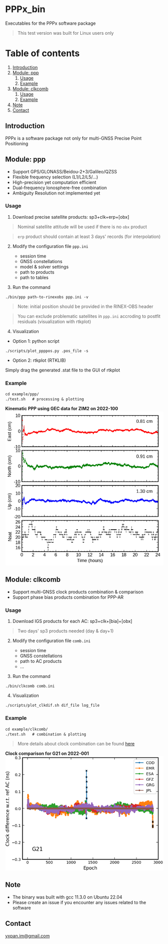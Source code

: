 # PPPx_bin

Executables for the PPPx software package

> This test version was built for Linux users only


# Table of contents
1. [Introduction](#introduction)
2. [Module: ppp](#module_ppp)
    1. [Usage](#usage_ppp)
    2. [Example](#example_ppp)
3. [Module: clkcomb](#module_clkcomb)
    1. [Usage](#usage_clkcomb)
    2. [Example](#example_clkcomb)
4. [Note](#note)
5. [Contact](#contact)


## Introduction <a name="introduction"></a>

PPPx is a software package not only for multi-GNSS Precise Point Positioning


## Module: ppp <a name="module_ppp"></a>

- Support GPS/GLONASS/Beidou-2+3/Galileo/QZSS
- Flexible frequency selection (L1/L2/L5/...)
- High-precision yet computation efficient
- Dual-frequency Ionosphere-free combination
- Ambiguity Resolution not implemented yet

### Usage <a name="usage_ppp"></a>

1. Download precise satellite products: sp3+clk+erp+[obx]

> Nominal satellite attitude will be used if there is no `obx` product

> `erp` product should contain at least 3 days' records (for interpolation)

2. Modify the configuration file `ppp.ini`
    - session time
    - GNSS constellations
    - model & solver settings
    - path to products
    - path to tables

3. Run the command

```
./bin/ppp path-to-rinexobs ppp.ini -v
```

> Note: initial position should be provided in the RINEX-OBS header

> You can exclude problematic satellites in `ppp.ini` accroding to postfit residuals (visualization with rtkplot)

4. Visualization

- Option 1: python script

```
./scripts/plot_ppppos.py .pos_file -s
```

- Option 2: rtkplot (RTKLIB)

Simply drag the generated .stat file to the GUI of rtkplot

### Example <a name="example_ppp"></a>

```
cd example/ppp/
./test.sh   # processing & plotting
```

**Kinematic PPP using GEC data for ZIM2 on 2022-100**
![Kinematic PPP using GEC data for ZIM2 on 2022-100 ](example/ppp/ZIM200CHE_R_20221000000_01D_30S_MO.png)


## Module: clkcomb <a name="module_clkcomb"></a>

- Support multi-GNSS clock products combination & comparison
- Support phase bias products combination for PPP-AR

### Usage <a name="usage_clkcomb"></a>

1. Download IGS products for each AC: sp3+clk+[bia]+[obx]

> Two days' sp3 products needed (day & day+1)

2. Modify the configuration file `comb.ini`
    - session time
    - GNSS constellations
    - path to AC products
    - ...

3. Run the command

```
./bin/clkcomb comb.ini
```

4. Visualization

```
./scripts/plot_clkdif.sh dif_file log_file
```

### Example <a name="example_clkcomb"></a>

```
cd example/clkcomb/
./test.sh   # combination & plotting
```

> More details about clock combination can be found [here](https://doi.org/10.27379/d.cnki.gwhdu.2021.000240)

**Clock comparison for G21 on 2022-001**
![Clock comparison for G21 on 2022-001](example/clkcomb/G21.png)


## Note <a name="note"></a>

- The binary was built with gcc 11.3.0 on Ubuntu 22.04
- Please create an issue if you encounter any issues related to the software


## Contact <a name="contact"></a>

yxpan.im@gmail.com
